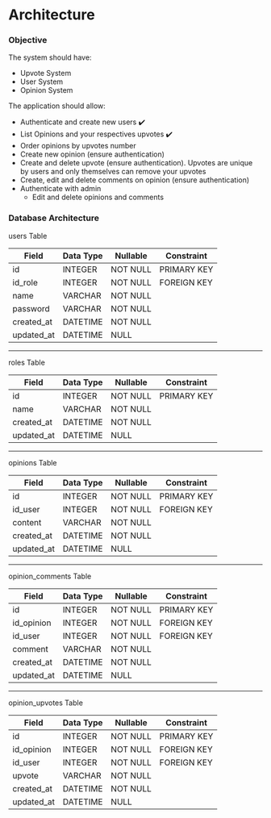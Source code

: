 # Architecture

### Objective

The system should have:

- Upvote System
- User System
- Opinion System

The application should allow:

- Authenticate and create new users ✔️
- List Opinions and your respectives upvotes ✔️
- Order opinions by upvotes number
- Create new opinion (ensure authentication)
- Create and delete upvote (ensure authentication). Upvotes are unique by users and only themselves can remove your upvotes
- Create, edit and delete comments on opinion (ensure authentication)
- Authenticate with admin
  - Edit and delete opinions and comments

### Database Architecture

users Table

| Field      | Data Type | Nullable | Constraint  |
| ---------- | --------- | -------- | ----------- |
| id         | INTEGER   | NOT NULL | PRIMARY KEY |
| id_role    | INTEGER   | NOT NULL | FOREIGN KEY |
| name       | VARCHAR   | NOT NULL |             |
| password   | VARCHAR   | NOT NULL |             |
| created_at | DATETIME  | NOT NULL |             |
| updated_at | DATETIME  | NULL     |             |

---

roles Table

| Field      | Data Type | Nullable | Constraint  |
| ---------- | --------- | -------- | ----------- |
| id         | INTEGER   | NOT NULL | PRIMARY KEY |
| name       | VARCHAR   | NOT NULL |             |
| created_at | DATETIME  | NOT NULL |             |
| updated_at | DATETIME  | NULL     |             |

---

opinions Table

| Field      | Data Type | Nullable | Constraint  |
| ---------- | --------- | -------- | ----------- |
| id         | INTEGER   | NOT NULL | PRIMARY KEY |
| id_user    | INTEGER   | NOT NULL | FOREIGN KEY |
| content    | VARCHAR   | NOT NULL |             |
| created_at | DATETIME  | NOT NULL |             |
| updated_at | DATETIME  | NULL     |             |

---

opinion_comments Table

| Field      | Data Type | Nullable | Constraint  |
| ---------- | --------- | -------- | ----------- |
| id         | INTEGER   | NOT NULL | PRIMARY KEY |
| id_opinion | INTEGER   | NOT NULL | FOREIGN KEY |
| id_user    | INTEGER   | NOT NULL | FOREIGN KEY |
| comment    | VARCHAR   | NOT NULL |             |
| created_at | DATETIME  | NOT NULL |             |
| updated_at | DATETIME  | NULL     |             |

---

opinion_upvotes Table

| Field      | Data Type | Nullable | Constraint  |
| ---------- | --------- | -------- | ----------- |
| id         | INTEGER   | NOT NULL | PRIMARY KEY |
| id_opinion | INTEGER   | NOT NULL | FOREIGN KEY |
| id_user    | INTEGER   | NOT NULL | FOREIGN KEY |
| upvote     | VARCHAR   | NOT NULL |             |
| created_at | DATETIME  | NOT NULL |             |
| updated_at | DATETIME  | NULL     |             |
